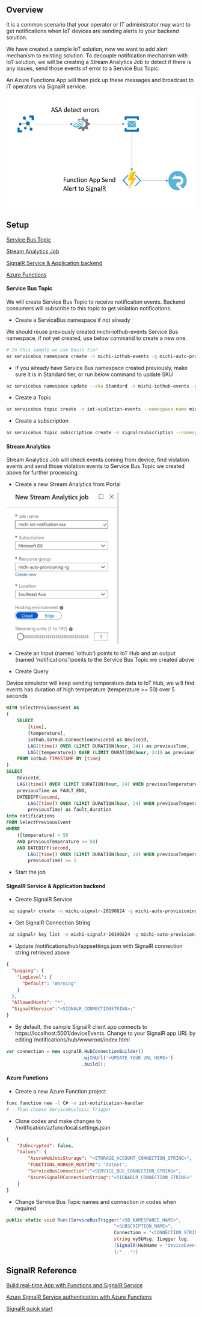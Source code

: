 ## Overview

It is a common scenario that your operator or IT administrator may want to get notifications when IoT devices are sending alerts to your backend solution.

We have created a sample IoT solution, now we want to add alert mechanism to existing solution. To decouple notification mechanism with IoT solution, we will be creating a Stream Analytics Job to detect if there is any issues, send those events of error to a Service Bus Topic.

An Azure Functions App will then pick up these messages and broadcast to IT operators via SignalR service.

<img src="../docs/img/architecture-notification-flow.jpg" style="width:500px;height:300px"/>

## Setup

[Service Bus Topic](#service-bus-topic)

[Stream Analytics Job](#stream-analytics)

[SignalR Service & Application backend](#signalr-service--application-backend)

[Azure Functions](#azure-functions)

#### Service Bus Topic

We will create Service Bus Topic to receive notificaiton events. Backend consumers will subscribe to this topic to get violation notifications.

-   Create a ServiceBus namespace if not already

We should reuse previously created michi-iothub-events Service Bus namespace, if not yet created, use below command to create a new one.

```bash
# In this sample we use Basic tier
az servicebus namespace create -n michi-iothub-events -g michi-auto-provisioning-rg -l southeastasia --sku Standard
```

-   If you already have Service Bus namespace created previously, make sure it is in Standard tier, or run below command to update SKU

```bash
az servicebus namespace update --sku Standard -n michi-iothub-events -g michi-auto-provisioning-rg
```

-   Create a Topic

```bash
az servicebus topic create -n iot-violation-events --namespace-name michi-iothub-events -g michi-auto-provisioning-rg --status Active
```

-   Create a subscription

```bash
az servicebus topic subscription create -n signalrsubscription --namespace-name michi-iothub-events -g michi-auto-provisioning-rg --topic-name iot-violation-events  
```

#### Stream Analytics

Stream Analytics Job will check events coming from device, find violation events and send those violation events to Service Bus Topic we created above for further processing.

-   Create a new Stream Analytics from Portal

<img src="../docs/img/asa-create.jpg" style="width:300px;height:400px;"/>

-   Create an Input (named 'iothub') points to IoT Hub and an output (named 'notifications')points to the Service Bus Topic we created above

-   Create Query

Device simulator will keep sending temperature data to IoT Hub, we will find events has duration of high temperature (temperature >= 50) over 5 seconds


```sql
WITH SelectPreviousEvent AS
(
    SELECT
        [time],
        [temperature],
        iothub.IoTHub.ConnectionDeviceId as DeviceId,
        LAG([time]) OVER (LIMIT DURATION(hour, 24)) as previousTime,
        LAG([temperature]) OVER (LIMIT DURATION(hour, 24)) as previousTemperature
    FROM iothub TIMESTAMP BY [time]
)
SELECT
    DeviceId,
    LAG([time]) OVER (LIMIT DURATION(hour, 24) WHEN previousTemperature < 50) as FAULT_START,
    previousTime as FAULT_END,
    DATEDIFF(second, 
        LAG([time]) OVER (LIMIT DURATION(hour, 24) WHEN previousTemperature < 50),
        previousTime) as fault_duration
into notifications
FROM SelectPreviousEvent
WHERE
    ([temperature] < 50
    AND previousTemperature >= 50)
    AND DATEDIFF(second, 
        LAG([time]) OVER (LIMIT DURATION(hour, 24) WHEN previousTemperature < 50),
        previousTime) >= 5
```

-   Start the job

#### SignalR Service & Application backend

-   Create SignalR Service

```bash
 az signalr create -n michi-signalr-20190824 -g michi-auto-provisioning-rg --sku Free_F1 -l southeastasia
 ```

-   Get SignalR Connection String

```bash
 az signalr key list -n michi-signalr-20190824 -g michi-auto-provisioning-rg
 ```

-   Update /notifications/hub/appsettings.json with SignalR connection string retrieved above

```json
{
  "Logging": {
    "LogLevel": {
      "Default": "Warning"
    }
  },
  "AllowedHosts": "*",
  "SignalRService":"<SIGNALR_CONNECTIONSTRING>;"
}
```
-   By default, the sample SignalR client app connects to https://localhost:5001/deviceEvents. Change to your SignalR app URL by editing /notifications/hub/wwwroot/index.html

```javascript
var connection = new signalR.HubConnectionBuilder()
                            .withUrl('<UPDATE YOUR URL HERE>')
                            .build();
```

#### Azure Functions

-   Create a new Azure Function project

```bash
func function new -l C# -n iot-notification-handler
#   Than choose ServiceBusTopic Trigger
```

-   Clone codes and make changes to /notification/azfunc/local.settings.json

```json
{
    "IsEncrypted": false,
    "Values": {
        "AzureWebJobsStorage": "<STORAGE_ACCOUNT_CONNECTION_STRING>",
        "FUNCTIONS_WORKER_RUNTIME": "dotnet",
        "ServiceBusConnection":"<SERVICE_BUS_CONNECTION_STRING>",
        "AzureSignalRConnectionString":"<SIGNARLR_CONNECTION_STRING>"
    }
}
```

-   Change Service Bus Topic names and connection in codes when required

```csharp
public static void Run([ServiceBusTrigger("<SB_NAMESPANCE_NAME>", 
                                        "<SUBSCRIPTION_NAME>", 
                                        Connection = "<CONNECTION_STRING_NAME_IN_LocalSettings.JSON>")]
                                        string mySbMsg, ILogger log,
                                        [SignalR(HubName = "deviceEvents")]IAsyncCollector<SignalRMessage> signalRMessages)
                                        {/*...*/}
```

## SignalR Reference

[Build real-time App with Functions and SignalR Service](https://docs.microsoft.com/en-us/azure/azure-signalr/signalr-concept-azure-functions)

[Azure SignalR Service authentication with Azure Functions](https://docs.microsoft.com/en-us/azure/azure-signalr/signalr-tutorial-authenticate-azure-functions)

[SignalR quick start](https://docs.microsoft.com/zh-tw/azure/azure-signalr/signalr-quickstart-dotnet-core)